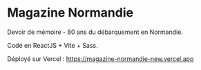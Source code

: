 # Magazine Normandie

Devoir de mémoire - 80 ans du débarquement en Normandie.

Codé en ReactJS + Vite + Sass.

Déployé sur Vercel : https://magazine-normandie-new.vercel.app